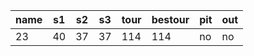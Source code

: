 name|s1|s2|s3|tour|bestour|pit|out
----|--|--|--|----|-------|---|---
23  |40|37|37|114 |114    |no |no 
